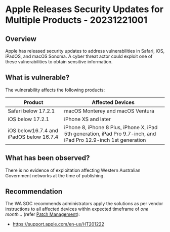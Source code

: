 # Apple Releases Security Updates for Multiple Products - 20231221001

## Overview

Apple has released security updates to address vulnerabilities in Safari, iOS, iPadOS, and macOS Sonoma. A cyber threat actor could exploit one of these vulnerabilities to obtain sensitive information.

## What is vulnerable?

The vulnerability affects the following products:

| Product | Affected Devices |
| --- | --- |
| Safari below 17.2.1 | macOS Monterey and macOS Ventura |
| iOS below 17.2.1 | iPhone XS and later |
| iOS below16.7.4 and iPadOS below 16.7.4 | iPhone 8, iPhone 8 Plus, iPhone X, iPad 5th generation, iPad Pro 9.7-inch, and iPad Pro 12.9-inch 1st generation |

## What has been observed?

There is no evidence of exploitation affecting Western Australian Government networks at the time of publishing.

## Recommendation

The WA SOC recommends administrators apply the solutions as per vendor instructions to all affected devices within expected timeframe of *one month...* (refer [Patch Management](../guidelines/patch-management.md)):

- <https://support.apple.com/en-us/HT201222>

